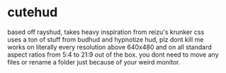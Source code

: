 # cutehud
 
based off rayshud, takes heavy inspiration from reizu's krunker css <br>
uses a ton of stuff from budhud and hypnotize hud, plz dont kill me <br>
works on literally every resolution above 640x480 and on all standard aspect ratios from 5:4 to 21:9 out of the box. you dont need to move any files or rename a folder just because of your weird monitor.
